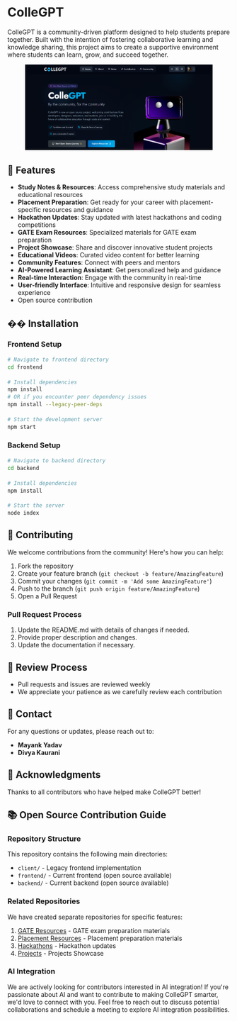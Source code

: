 # ColleGPT



ColleGPT is a community-driven platform designed to help students prepare together. Built with the intention of fostering collaborative learning and knowledge sharing, this project aims to create a supportive environment where students can learn, grow, and succeed together.

<figure><img src=".gitbook/assets/collegptBanner.png" alt=""><figcaption></figcaption></figure>

## 🚀 Features

- **Study Notes & Resources**: Access comprehensive study materials and educational resources
- **Placement Preparation**: Get ready for your career with placement-specific resources and guidance
- **Hackathon Updates**: Stay updated with latest hackathons and coding competitions
- **GATE Exam Resources**: Specialized materials for GATE exam preparation
- **Project Showcase**: Share and discover innovative student projects
- **Educational Videos**: Curated video content for better learning
- **Community Features**: Connect with peers and mentors
- **AI-Powered Learning Assistant**: Get personalized help and guidance
- **Real-time Interaction**: Engage with the community in real-time
- **User-friendly Interface**: Intuitive and responsive design for seamless experience
- Open source contribution

## ��️ Installation

### Frontend Setup

```bash
# Navigate to frontend directory
cd frontend

# Install dependencies
npm install
# OR if you encounter peer dependency issues
npm install --legacy-peer-deps

# Start the development server
npm start
```

### Backend Setup

```bash
# Navigate to backend directory
cd backend

# Install dependencies
npm install

# Start the server
node index
```

## 🤝 Contributing

We welcome contributions from the community! Here's how you can help:

1. Fork the repository
2. Create your feature branch (`git checkout -b feature/AmazingFeature`)
3. Commit your changes (`git commit -m 'Add some AmazingFeature'`)
4. Push to the branch (`git push origin feature/AmazingFeature`)
5. Open a Pull Request

### Pull Request Process

1. Update the README.md with details of changes if needed.
2. Provide proper description and changes.
3. Update the documentation if necessary.

## 📝 Review Process

- Pull requests and issues are reviewed weekly
- We appreciate your patience as we carefully review each contribution

## 📧 Contact

For any questions or updates, please reach out to:

- **Mayank Yadav**
- **Divya Kaurani**

## 🙏 Acknowledgments

Thanks to all contributors who have helped make ColleGPT better!

## 📚 Open Source Contribution Guide

### Repository Structure

This repository contains the following main directories:

- `client/` - Legacy frontend implementation
- `frontend/` - Current frontend (open source available)
- `backend/` - Current backend (open source available)

### Related Repositories

We have created separate repositories for specific features:

1. [GATE Resources](https://github.com/your-org/collegpt-gate) - GATE exam preparation materials
2. [Placement Resources](https://github.com/your-org/collegpt-placement) - Placement preparation materials
3. [Hackathons](https://github.com/your-org/collegpt-hackathons) - Hackathon updates
3. [Projects](https://github.com/KauraniDivya/ColleGPT-Projects) - Projects Showcase

### AI Integration

We are actively looking for contributors interested in AI integration! If you're passionate about AI and want to contribute to making ColleGPT smarter, we'd love to connect with you. Feel free to reach out to discuss potential collaborations and schedule a meeting to explore AI integration possibilities.
